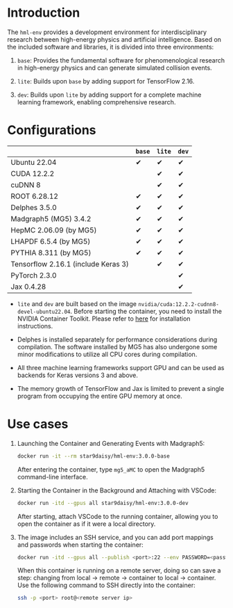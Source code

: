 # Introduction

The `hml-env` provides a development environment for interdisciplinary research between high-energy physics and artificial intelligence. Based on the included software and libraries, it is divided into three environments:

1. `base`: Provides the fundamental software for phenomenological research in high-energy physics and can generate simulated collision events.

2. `lite`: Builds upon `base` by adding support for TensorFlow 2.16.

3. `dev`: Builds upon `lite` by adding support for a complete machine learning framework, enabling comprehensive research.

# Configurations

|  | `base` | `lite` | `dev` |
| --- | --- | --- | --- |
| Ubuntu 22.04 | ✔ | ✔ | ✔ |
| CUDA 12.2.2 |  | ✔ | ✔ |
| cuDNN 8 |  | ✔ | ✔ |
| ROOT 6.28.12 | ✔ | ✔ | ✔ |
| Delphes 3.5.0 | ✔ | ✔ | ✔ |
| Madgraph5 (MG5) 3.4.2 | ✔ | ✔ | ✔ |
| HepMC 2.06.09 (by MG5) | ✔ | ✔ | ✔ |
| LHAPDF 6.5.4 (by MG5)  | ✔ | ✔ | ✔ |
| PYTHIA 8.311 (by MG5) | ✔ | ✔ | ✔ |
| Tensorflow 2.16.1 (include Keras 3) |  | ✔ | ✔ |
| PyTorch 2.3.0 |  |  | ✔ |
| Jax 0.4.28 |  |  | ✔ |

- `lite` and `dev` are built based on the image `nvidia/cuda:12.2.2-cudnn8-devel-ubuntu22.04`. Before starting the container, you need to install the NVIDIA Container Toolkit. Please refer to [here](https://github.com/NVIDIA/nvidia-container-toolkit) for installation instructions.

- Delphes is installed separately for performance considerations during compilation. The software installed by MG5 has also undergone some minor modifications to utilize all CPU cores during compilation.

- All three machine learning frameworks support GPU and can be used as backends for Keras versions 3 and above.

- The memory growth of TensorFlow and Jax is limited to prevent a single program from occupying the entire GPU memory at once.

# Use cases

1. Launching the Container and Generating Events with Madgraph5:

    ```bash
    docker run -it --rm star9daisy/hml-env:3.0.0-base
    ```

    After entering the container, type `mg5_aMC` to open the Madgraph5 command-line interface.

2. Starting the Container in the Background and Attaching with VSCode:

    ```bash
    docker run -itd --gpus all star9daisy/hml-env:3.0.0-dev
    ```

    After starting, attach VSCode to the running container, allowing you to open the container as if it were a local directory.

3. The image includes an SSH service, and you can add port mappings and passwords when starting the container:

    ```bash
    docker run -itd --gpus all --publish <port>:22 --env PASSWORD=<password> star9daisy/hml-env:3.0.0-dev
    ```

    When this container is running on a remote server, doing so can save a step: changing from local → remote → container to local → container. Use the following command to SSH directly into the container:

    ```bash
    ssh -p <port> root@<remote server ip>
    ```